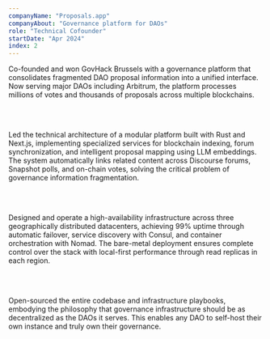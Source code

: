 ```yaml
---
companyName: "Proposals.app"
companyAbout: "Governance platform for DAOs"
role: "Technical Cofounder"
startDate: "Apr 2024"
index: 2
---
```


Co-founded and won GovHack Brussels with a governance platform that consolidates fragmented DAO proposal information into a unified interface. Now serving major DAOs including Arbitrum, the platform processes millions of votes and thousands of proposals across multiple blockchains.

<br></br>

Led the technical architecture of a modular platform built with Rust and Next.js, implementing specialized services for blockchain indexing, forum synchronization, and intelligent proposal mapping using LLM embeddings. The system automatically links related content across Discourse forums, Snapshot polls, and on-chain votes, solving the critical problem of governance information fragmentation.

<br></br>

Designed and operate a high-availability infrastructure across three geographically distributed datacenters, achieving 99% uptime through automatic failover, service discovery with Consul, and container orchestration with Nomad. The bare-metal deployment ensures complete control over the stack with local-first performance through read replicas in each region.

<br></br>

Open-sourced the entire codebase and infrastructure playbooks, embodying the philosophy that governance infrastructure should be as decentralized as the DAOs it serves. This enables any DAO to self-host their own instance and truly own their governance.
